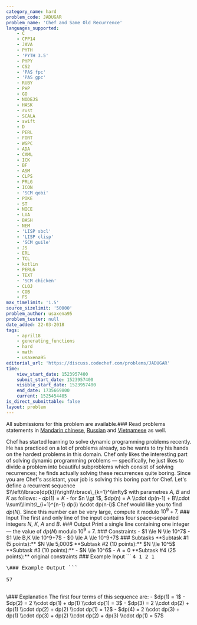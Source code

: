 ```yaml
---
category_name: hard
problem_code: JADUGAR
problem_name: 'Chef and Same Old Recurrence'
languages_supported:
    - C
    - CPP14
    - JAVA
    - PYTH
    - 'PYTH 3.5'
    - PYPY
    - CS2
    - 'PAS fpc'
    - 'PAS gpc'
    - RUBY
    - PHP
    - GO
    - NODEJS
    - HASK
    - rust
    - SCALA
    - swift
    - D
    - PERL
    - FORT
    - WSPC
    - ADA
    - CAML
    - ICK
    - BF
    - ASM
    - CLPS
    - PRLG
    - ICON
    - 'SCM qobi'
    - PIKE
    - ST
    - NICE
    - LUA
    - BASH
    - NEM
    - 'LISP sbcl'
    - 'LISP clisp'
    - 'SCM guile'
    - JS
    - ERL
    - TCL
    - kotlin
    - PERL6
    - TEXT
    - 'SCM chicken'
    - CLOJ
    - COB
    - FS
max_timelimit: '1.5'
source_sizelimit: '50000'
problem_author: usaxena95
problem_tester: null
date_added: 22-03-2018
tags:
    - april18
    - generating_functions
    - hard
    - math
    - usaxena95
editorial_url: 'https://discuss.codechef.com/problems/JADUGAR'
time:
    view_start_date: 1523957400
    submit_start_date: 1523957400
    visible_start_date: 1523957400
    end_date: 1735669800
    current: 1525454405
is_direct_submittable: false
layout: problem
---
```

All submissions for this problem are available.### Read problems statements in [Mandarin chinese](http://www.codechef.com/download/translated/APRIL18/mandarin/JADUGAR.pdf), [Russian](http://www.codechef.com/download/translated/APRIL18/russian/JADUGAR.pdf) and [Vietnamese](http://www.codechef.com/download/translated/APRIL18/vietnamese/JADUGAR.pdf) as well.

Chef has started learning to solve dynamic programming problems recently. He has practiced on a lot of problems already, so he wants to try his hands on the hardest problems in this domain. Chef only likes the interesting part of solving dynamic programming problems — specifically, he just likes to divide a problem into beautiful subproblems which consist of solving recurrences; he finds actually solving these recurrences quite boring. Since you are Chef's assistant, your job is solving this boring part for Chef. Let's define a recurrent sequence $\\left\\lbrace{dp(k)}\\right\\rbrace\_{k=1}^\\infty$ with parametres $A$, $B$ and $K$ as follows: - $dp(1) = K$ - for $n \\gt 1$, $dp(n) = A \\cdot dp(n-1) + B\\cdot \\sum\\limits\_{i=1}^{n-1} dp(i) \\cdot dp(n-i)$ Chef would like you to find $dp(N)$. Since this number can be very large, compute it modulo $10^9+7$. ### Input The first and only line of the input contains four space-separated integers $N$, $K$, $A$ and $B$. ### Output Print a single line containing one integer — the value of $dp(N)$ modulo $10^9+7$. ### Constraints - $1 \\le N \\le 10^7$ - $1 \\le B,K \\le 10^9+7$ - $0 \\le A \\le 10^9+7$ ### Subtasks \*\*Subtask #1 (5 points):\*\* $N \\le 5,000$ \*\*Subtask #2 (10 points):\*\* $N \\le 10^5$ \*\*Subtask #3 (10 points):\*\* - $N \\le 10^6$ - $A=0$ \*\*Subtask #4 (25 points):\*\* original constraints ### Example Input ```
<tt>
4 1 2 1
</tt>
<pre>\### Example Output ```
<tt>
57
</tt>
</pre>\### Explanation The first four terms of this sequence are: - $dp(1) = 1$ - $dp(2) = 2 \\cdot dp(1) + dp(1) \\cdot dp(1) = 3$ - $dp(3) = 2 \\cdot dp(2) + dp(1) \\cdot dp(2) + dp(2) \\cdot dp(1) = 12$ - $dp(4) = 2 \\cdot dp(3) + dp(1) \\cdot dp(3) + dp(2) \\cdot dp(2) + dp(3) \\cdot dp(1) = 57$
